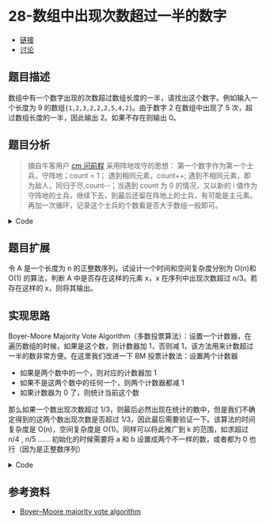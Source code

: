 # 28-数组中出现次数超过一半的数字

- [链接](https://www.nowcoder.com/practice/abc3fe2ce8e146608e868a70efebf62e)
- [讨论](https://www.nowcoder.com/questionTerminal/abc3fe2ce8e146608e868a70efebf62e)

## 题目描述

数组中有一个数字出现的次数超过数组长度的一半，请找出这个数字。例如输入一个长度为 9 的数组`{1,2,3,2,2,2,5,4,2}`。由于数字 2 在数组中出现了 5 次，超过数组长度的一半，因此输出 2。如果不存在则输出 0。

## 题目分析

> 摘自牛客用户 [cm 问前程](https://www.nowcoder.com/profile/429784)
> 采用阵地攻守的思想：
> 第一个数字作为第一个士兵，守阵地；count = 1；
> 遇到相同元素，count++;
> 遇到不相同元素，即为敌人，同归于尽,count--；当遇到 count 为 0 的情况，又以新的 i 值作为守阵地的士兵，继续下去，到最后还留在阵地上的士兵，有可能是主元素。
> 再加一次循环，记录这个士兵的个数看是否大于数组一般即可。

<details>
<summary>Code</summary>

<<<@/books/code/jz/28.cpp

</details>

## 题目扩展

令 A 是一个长度为 n 的正整数序列。试设计一个时间和空间复杂度分别为 O(n)和 O(1) 的算法，判断 A 中是否存在这样的元素 x，x 在序列中出现次数超过 n/3。若存在这样的 x，则将其输出。

## 实现思路

Boyer-Moore Majority Vote Algorithm（多数投票算法）：设置一个计数器，在遍历数组的时候，如果是这个数，则计数器加 1，否则减 1，该方法用来计数超过一半的数非常方便。在这里我们改进一下 BM 投票计数法：设置两个计数器

- 如果是两个数中的一个，则对应的计数器加 1
- 如果不是这两个数中的任何一个，则两个计数器都减 1
- 如果计数器为 0 了，则统计当前这个数

那么如果一个数出现次数超过 1/3，则最后必然出现在统计的数中，但是我们不确定得到的这两个数出现次数是否超过 1/3，因此最后需要验证一下。该算法的时间复杂度是 O(n)，空间复杂度是 O(1)。同样可以将此推广到 k 的范围，如求超过 n/4 , n/5 ......
初始化的时候需要将 a 和 b 设置成两个不一样的数，或者都为 0 也行（因为是正整数序列）

<details>
<summary>Code</summary>

<<<@/books/code/jz/28_t.cpp

</details>

## 参考资料

- [Boyer–Moore majority vote algorithm](https://en.wikipedia.org/wiki/Boyer%E2%80%93Moore_majority_vote_algorithm)
